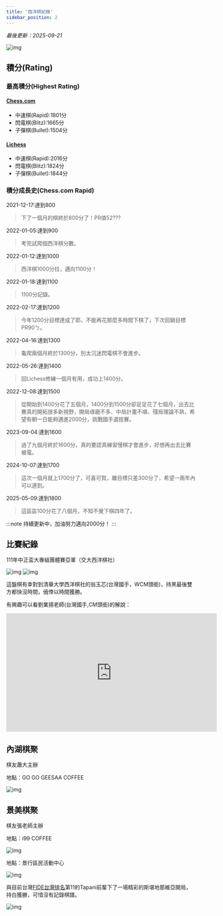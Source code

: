 ```yaml
---
title: '西洋棋紀錄'
sidebar_position: 2
---
```

*最後更新：2025-09-21*

![img](./img/019.webp)
## 積分(Rating)

### 最高積分(Highest Rating)
#### [Chess.com](https://www.chess.com/member/fubaba123911)
* 中速棋(Rapid):1801分
* 閃電棋(Blitz):1665分
* 子彈棋(Bullet):1504分
#### [Lichess](https://lichess.org/@/fubaba)
* 中速棋(Rapid):2016分
* 閃電棋(Blitz):1824分
* 子彈棋(Bullet):1844分

### 積分成長史(Chess.com Rapid)
2021-12-17:達到800

>下了一個月的棋終於800分了！PR值52???

2022-01-05:達到900

>考完試爬個西洋棋分數。

2022-01-12:達到1000

>西洋棋1000分拉，邁向1100分！

2022-01-18:達到1100

>1100分記錄。

2022-02-17:達到1200

>今年1200分目標達成了耶，不能再花那麼多時間下棋了，下次回鍋目標PR90ㄅ。

2022-04-16:達到1300

>龜爬兩個月終於1300分，別太沉迷閃電棋不會進步。

2022-05-26:達到1400

>回Lichess修練一個月有用，成功上1400分。

2022-12-08:達到1500

>從開始到1400分花了五個月，1400分到1500分卻足足花了七個月，出去比賽真的開拓很多新視野，開局琢磨不多、中局計畫不順、殘局理論不熟，希望有朝一日能夠邁進2000分，挑戰國手選拔賽。

2023-09-04:達到1600

>過了九個月終於1600分，真的要認真練習慢棋才會進步，好想再出去比賽被電。

2024-10-07:達到1700

>這次一個月就上1700分了，可喜可賀，離目標只差300分了，希望一兩年內可以達到。

2025-05-09:達到1800

>這區區100分花了八個月，不知不覺下棋四年了。

:::note
持續更新中，加油努力邁向2000分！
:::

## 比賽紀錄
111年中正盃大專組團體賽亞軍（交大西洋棋社）

![img](./img/014.webp)
![img](./img/015.webp)

這盤棋有幸對到清華大學西洋棋社的翁玉芯(台灣國手，WCM頭銜)，持黑最後雙方都快沒時間，僥倖以時間獲勝。

有興趣可以看劉業揚老師(台灣國手,CM頭銜)的解說：

<div className="video-container">
  <iframe 
    width="560" 
    height="315" 
    src="https://www.youtube.com/embed/pdOKJP4bNJ8?si=zZ609cXguOx5PxFa" 
    title="YouTube video player" 
    frameborder="0" 
    allow="accelerometer; autoplay; clipboard-write; encrypted-media; gyroscope; picture-in-picture; web-share" 
    allowfullscreen>
  </iframe>
</div>

## 內湖棋聚
棋友蕭大主辦

地點：GO GO GEESAA COFFEE

![img](./img/010.webp)

## 景美棋聚
棋友張老師主辦

地點：i99 COFFEE

![img](./img/011.webp)

地點：景行區民活動中心

![img](./img/013.webp)

與目前台灣[FIDE台灣排名](https://ratings.fide.com/rankings.phtml?continent=0&country=TPE&rating=standard&gender=&age1=0&age2=0&period=2025-09-01&period2=1)第11的Tapani前輩下了一場精彩的斯堪地那維亞開局，持白獲勝，可惜沒有記錄棋譜。

![img](./img/012.webp)
